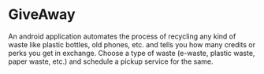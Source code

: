 # GiveAway
An android application automates the process of recycling any kind of waste like plastic bottles, old phones, etc. and tells you how many credits or perks you get in exchange. 
Choose a type of waste (e-waste, plastic waste, paper waste, etc.) and schedule a pickup service for the same. 
